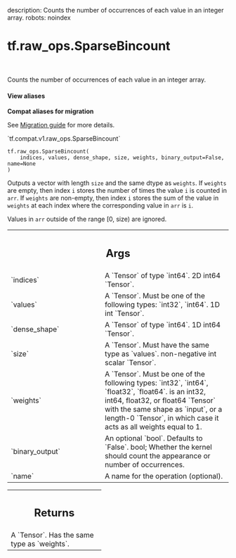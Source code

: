 description: Counts the number of occurrences of each value in an integer array.
robots: noindex

# tf.raw_ops.SparseBincount

<!-- Insert buttons and diff -->

<table class="tfo-notebook-buttons tfo-api nocontent" align="left">

</table>



Counts the number of occurrences of each value in an integer array.


<section class="expandable">
  <h4 class="showalways">View aliases</h4>
  <p>
<b>Compat aliases for migration</b>
<p>See
<a href="https://www.tensorflow.org/guide/migrate">Migration guide</a> for
more details.</p>
<p>`tf.compat.v1.raw_ops.SparseBincount`</p>
</p>
</section>

<pre class="devsite-click-to-copy prettyprint lang-py tfo-signature-link">
<code>tf.raw_ops.SparseBincount(
    indices, values, dense_shape, size, weights, binary_output=False, name=None
)
</code></pre>



<!-- Placeholder for "Used in" -->

Outputs a vector with length `size` and the same dtype as `weights`. If
`weights` are empty, then index `i` stores the number of times the value `i` is
counted in `arr`. If `weights` are non-empty, then index `i` stores the sum of
the value in `weights` at each index where the corresponding value in `arr` is
`i`.

Values in `arr` outside of the range [0, size) are ignored.

<!-- Tabular view -->
 <table class="responsive fixed orange">
<colgroup><col width="214px"><col></colgroup>
<tr><th colspan="2"><h2 class="add-link">Args</h2></th></tr>

<tr>
<td>
`indices`<a id="indices"></a>
</td>
<td>
A `Tensor` of type `int64`. 2D int64 `Tensor`.
</td>
</tr><tr>
<td>
`values`<a id="values"></a>
</td>
<td>
A `Tensor`. Must be one of the following types: `int32`, `int64`.
1D int `Tensor`.
</td>
</tr><tr>
<td>
`dense_shape`<a id="dense_shape"></a>
</td>
<td>
A `Tensor` of type `int64`. 1D int64 `Tensor`.
</td>
</tr><tr>
<td>
`size`<a id="size"></a>
</td>
<td>
A `Tensor`. Must have the same type as `values`.
non-negative int scalar `Tensor`.
</td>
</tr><tr>
<td>
`weights`<a id="weights"></a>
</td>
<td>
A `Tensor`. Must be one of the following types: `int32`, `int64`, `float32`, `float64`.
is an int32, int64, float32, or float64 `Tensor` with the same
shape as `input`, or a length-0 `Tensor`, in which case it acts as all weights
equal to 1.
</td>
</tr><tr>
<td>
`binary_output`<a id="binary_output"></a>
</td>
<td>
An optional `bool`. Defaults to `False`.
bool; Whether the kernel should count the appearance or number of occurrences.
</td>
</tr><tr>
<td>
`name`<a id="name"></a>
</td>
<td>
A name for the operation (optional).
</td>
</tr>
</table>



<!-- Tabular view -->
 <table class="responsive fixed orange">
<colgroup><col width="214px"><col></colgroup>
<tr><th colspan="2"><h2 class="add-link">Returns</h2></th></tr>
<tr class="alt">
<td colspan="2">
A `Tensor`. Has the same type as `weights`.
</td>
</tr>

</table>

